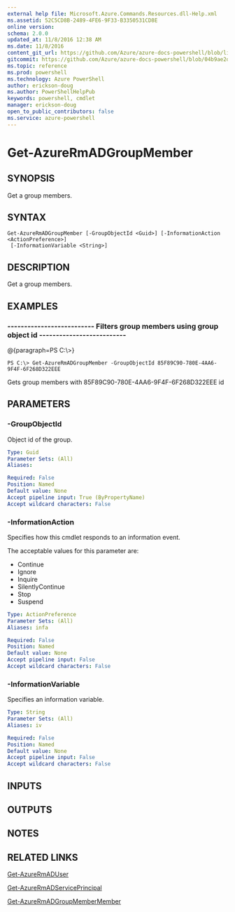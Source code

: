 ```yaml
---
external help file: Microsoft.Azure.Commands.Resources.dll-Help.xml
ms.assetid: 52C5CD8B-2489-4FE6-9F33-B3350531CD8E
online version: 
schema: 2.0.0
updated_at: 11/8/2016 12:38 AM
ms.date: 11/8/2016
content_git_url: https://github.com/Azure/azure-docs-powershell/blob/live/azureps-cmdlets-docs/ResourceManager/AzureRM.Resources/v3.3.0/Get-AzureRmADGroupMember.md
gitcommit: https://github.com/Azure/azure-docs-powershell/blob/04b9ae2d1c44a3ada330f570237886794cede893/azureps-cmdlets-docs/ResourceManager/AzureRM.Resources/v3.3.0/Get-AzureRmADGroupMember.md
ms.topic: reference
ms.prod: powershell
ms.technology: Azure PowerShell
author: erickson-doug
ms.author: PowerShellHelpPub
keywords: powershell, cmdlet
manager: erickson-doug
open_to_public_contributors: false
ms.service: azure-powershell
---
```


# Get-AzureRmADGroupMember

## SYNOPSIS
Get a group members.

## SYNTAX

```
Get-AzureRmADGroupMember [-GroupObjectId <Guid>] [-InformationAction <ActionPreference>]
 [-InformationVariable <String>]
```

## DESCRIPTION
Get a group members.

## EXAMPLES

### --------------------------  Filters group members using group object id  --------------------------
@{paragraph=PS C:\\\>}

```
PS C:\> Get-AzureRmADGroupMember -GroupObjectId 85F89C90-780E-4AA6-9F4F-6F268D322EEE
```

Gets group members with 85F89C90-780E-4AA6-9F4F-6F268D322EEE id

## PARAMETERS

### -GroupObjectId
Object id of the group.

```yaml
Type: Guid
Parameter Sets: (All)
Aliases: 

Required: False
Position: Named
Default value: None
Accept pipeline input: True (ByPropertyName)
Accept wildcard characters: False
```

### -InformationAction
Specifies how this cmdlet responds to an information event.

The acceptable values for this parameter are:

- Continue
- Ignore
- Inquire
- SilentlyContinue
- Stop
- Suspend

```yaml
Type: ActionPreference
Parameter Sets: (All)
Aliases: infa

Required: False
Position: Named
Default value: None
Accept pipeline input: False
Accept wildcard characters: False
```

### -InformationVariable
Specifies an information variable.

```yaml
Type: String
Parameter Sets: (All)
Aliases: iv

Required: False
Position: Named
Default value: None
Accept pipeline input: False
Accept wildcard characters: False
```

## INPUTS

## OUTPUTS

## NOTES

## RELATED LINKS

[Get-AzureRmADUser]()

[Get-AzureRmADServicePrincipal]()

[Get-AzureRmADGroupMemberMember]()

